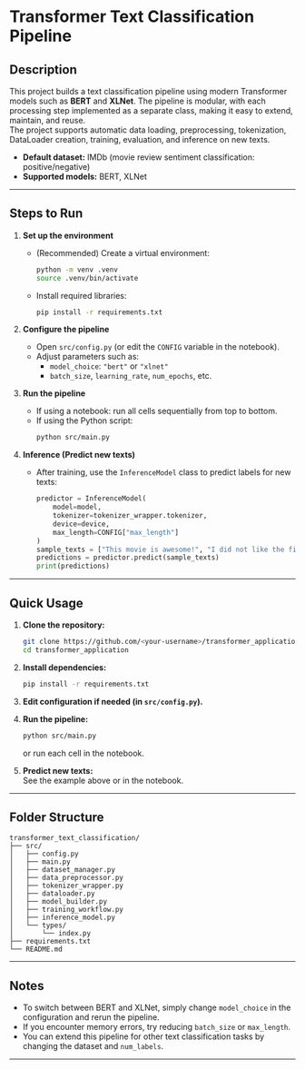 # Transformer Text Classification Pipeline

## Description

This project builds a text classification pipeline using modern Transformer models such as **BERT** and **XLNet**. The pipeline is modular, with each processing step implemented as a separate class, making it easy to extend, maintain, and reuse.  
The project supports automatic data loading, preprocessing, tokenization, DataLoader creation, training, evaluation, and inference on new texts.

- **Default dataset:** IMDb (movie review sentiment classification: positive/negative)
- **Supported models:** BERT, XLNet

---

## Steps to Run

1. **Set up the environment**
    - (Recommended) Create a virtual environment:
      ```bash
      python -m venv .venv
      source .venv/bin/activate
      ```
    - Install required libraries:
      ```bash
      pip install -r requirements.txt
      ```

2. **Configure the pipeline**
    - Open `src/config.py` (or edit the `CONFIG` variable in the notebook).
    - Adjust parameters such as:
        - `model_choice`: `"bert"` or `"xlnet"`
        - `batch_size`, `learning_rate`, `num_epochs`, etc.

3. **Run the pipeline**
    - If using a notebook: run all cells sequentially from top to bottom.
    - If using the Python script:
      ```bash
      python src/main.py
      ```

4. **Inference (Predict new texts)**
    - After training, use the `InferenceModel` class to predict labels for new texts:
      ```python
      predictor = InferenceModel(
          model=model,
          tokenizer=tokenizer_wrapper.tokenizer,
          device=device,
          max_length=CONFIG["max_length"]
      )
      sample_texts = ["This movie is awesome!", "I did not like the film."]
      predictions = predictor.predict(sample_texts)
      print(predictions)
      ```

---

## Quick Usage

1. **Clone the repository:**
    ```bash
    git clone https://github.com/<your-username>/transformer_application.git
    cd transformer_application
    ```

2. **Install dependencies:**
    ```bash
    pip install -r requirements.txt
    ```

3. **Edit configuration if needed (in `src/config.py`).**

4. **Run the pipeline:**
    ```bash
    python src/main.py
    ```
    or run each cell in the notebook.

5. **Predict new texts:**  
   See the example above or in the notebook.

---

## Folder Structure

```
transformer_text_classification/
├── src/
│   ├── config.py
│   ├── main.py
│   ├── dataset_manager.py
│   ├── data_preprocessor.py
│   ├── tokenizer_wrapper.py
│   ├── dataloader.py
│   ├── model_builder.py
│   ├── training_workflow.py
│   ├── inference_model.py
│   └── types/
│       └── index.py
├── requirements.txt
└── README.md
```

---

## Notes

- To switch between BERT and XLNet, simply change `model_choice` in the configuration and rerun the pipeline.
- If you encounter memory errors, try reducing `batch_size` or `max_length`.
- You can extend this pipeline for other text classification tasks by changing the dataset and `num_labels`.

---

